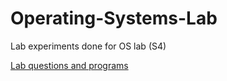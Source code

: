 # Operating-Systems-Lab
Lab experiments done for OS lab (S4)

[Lab questions and programs](https://ktuoslabcse.blogspot.com/2024/02/csl-204-operating-system-lab-ktu-iv-sem.html)
